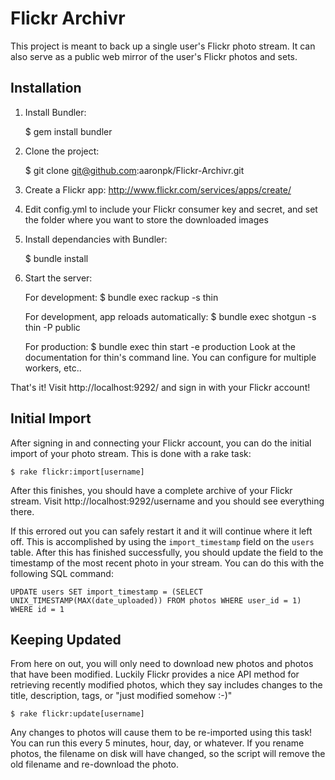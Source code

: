 Flickr Archivr
==============

This project is meant to back up a single user's Flickr photo stream. It can also serve as a public web mirror of the user's Flickr
photos and sets.


Installation
------------

1) Install Bundler:

    $ gem install bundler

2) Clone the project:

    $ git clone git@github.com:aaronpk/Flickr-Archivr.git

3) Create a Flickr app: http://www.flickr.com/services/apps/create/

4) Edit config.yml to include your Flickr consumer key and secret, and set the folder where you want to store the downloaded images

5) Install dependancies with Bundler:

    $ bundle install

6) Start the server:

    For development:
    $ bundle exec rackup -s thin

    For development, app reloads automatically:
    $ bundle exec shotgun -s thin -P public

    For production:
    $ bundle exec thin start -e production
    Look at the documentation for thin's command line. You can configure for multiple workers, etc..

That's it! Visit http://localhost:9292/ and sign in with your Flickr account!


Initial Import
--------------

After signing in and connecting your Flickr account, you can do the initial import of your photo stream. This
is done with a rake task:

    $ rake flickr:import[username]

After this finishes, you should have a complete archive of your Flickr stream. Visit http://localhost:9292/username and you 
should see everything there. 

If this errored out you can safely restart it and it will continue where it left off. This is accomplished by using the 
`import_timestamp` field on the `users` table. After this has finished successfully, you should update the field to the 
timestamp of the most recent photo in your stream. You can do this with the following SQL command:

    UPDATE users SET import_timestamp = (SELECT UNIX_TIMESTAMP(MAX(date_uploaded)) FROM photos WHERE user_id = 1) WHERE id = 1


Keeping Updated
---------------

From here on out, you will only need to download new photos and photos that have been modified. Luckily Flickr provides a nice
API method for retrieving recently modified photos, which they say includes changes to the title, description, tags, or "just
modified somehow :-)"

    $ rake flickr:update[username]

Any changes to photos will cause them to be re-imported using this task! You can run this every 5 minutes, hour, day, or whatever.
If you rename photos, the filename on disk will have changed, so the script will remove the old filename and re-download the photo.

